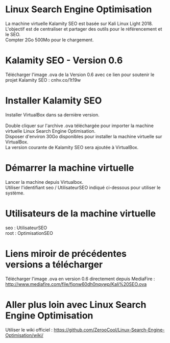 # Linux Search Engine Optimisation
La machine virtuelle Kalamity SEO est basée sur Kali Linux Light 2018.
L'objectif est de centraliser et partager des outils pour le référencement et le SEO.<br/>
Compter 2Go 500Mo pour le chargement.

# Kalamity SEO - Version 0.6
Télécharger l'image .ova de la Version 0.6 avec ce lien pour soutenir le projet Kalamity SEO : cnhv.co/1t19w<br/>

# Installer Kalamity SEO
Installer VirtualBox dans sa dernière version.
<br/><br/>
Double cliquer sur l'archive .ova téléchargée pour importer la machine virtuelle Linux Search Engine Optimisation.<br/>
Disposer d'environ 30Go disponibles pour installer la machine virtuelle sur VirtualBox.<br/>
La version courante de Kalamity SEO sera ajoutée à VirtualBox.

# Démarrer la machine virtuelle
Lancer la machine depuis Virtualbox.<br/>
Utiliser l'identifiant seo / UtilisateurSEO indiqué ci-dessous pour utiliser le système.

# Utilisateurs de la machine virtuelle
seo : UtilisateurSEO<br/>
root : OptimisationSEO

# Liens miroir de précédentes versions a télécharger
Télécharger l'image .ova en version 0.6 directement depuis MediaFire : http://www.mediafire.com/file/fjonw60dh0nqywp/Kali%20SEO.ova

# Aller plus loin avec Linux Search Engine Optimisation
Utiliser le wiki officiel : https://github.com/ZerooCool/Linux-Search-Engine-Optimisation/wiki/
